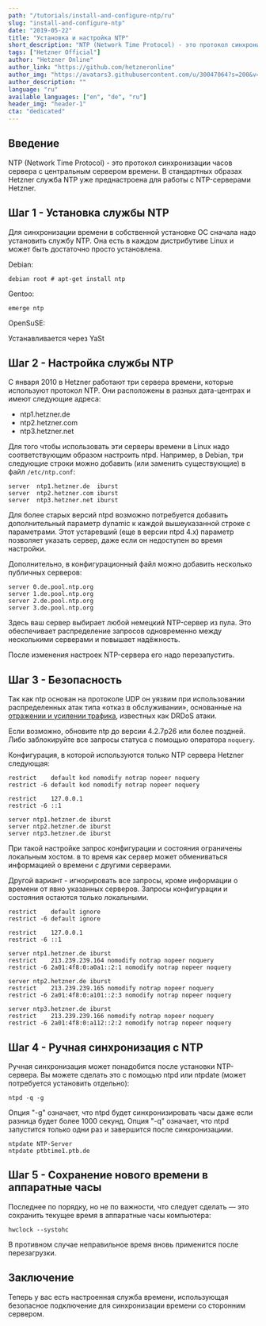 ```yaml
---
path: "/tutorials/install-and-configure-ntp/ru"
slug: "install-and-configure-ntp"
date: "2019-05-22"
title: "Установка и настройка NTP"
short_description: "NTP (Network Time Protocol) - это протокол синхронизации часов сервера с центральным сервером времени."
tags: ["Hetzner Official"]
author: "Hetzner Online"
author_link: "https://github.com/hetzneronline"
author_img: "https://avatars3.githubusercontent.com/u/30047064?s=200&v=4"
author_description: ""
language: "ru"
available_languages: ["en", "de", "ru"]
header_img: "header-1"
cta: "dedicated"
---
```



## Введение

NTP (Network Time Protocol) - это протокол синхронизации часов сервера с центральным сервером времени. В стандартных образах Hetzner служба NTP уже преднастроена для работы с NTP-серверами Hetzner.

## Шаг 1 - Установка службы NTP

Для синхронизации времени в собственной установке ОС сначала надо установить службу NTP. Она есть в каждом дистрибутиве Linux и может быть достаточно просто установлена.

Debian:

`debian root # apt-get install ntp`

Gentoo:

`emerge ntp`

OpenSuSE:

Устанавливается через YaSt

## Шаг 2 - Настройка службы NTP

С января 2010 в Hetzner работают три сервера времени, которые используют протокол NTP. Они расположены в разных дата-центрах и имеют следующие адреса:

* ntp1.hetzner.de
* ntp2.hetzner.com
* ntp3.hetzner.net

Для того чтобы использовать эти серверы времени в Linux надо соответствующим образом настроить ntpd. Например, в Debian, три следующие строки можно добавить (или заменить существующие) в файл `/etc/ntp.conf`:

```
server  ntp1.hetzner.de  iburst
server  ntp2.hetzner.com iburst
server  ntp3.hetzner.net iburst
```

Для более старых версий ntpd возможно потребуется добавить дополнительный параметр dynamic к каждой вышеуказанной строке с параметрами. Этот устаревший (еще в версии ntpd 4.х) параметр позволяет указать сервер, даже если он недоступен во время настройки.

Дополнительно, в конфигурационный файл можно добавить несколько публичных серверов:

```
server 0.de.pool.ntp.org
server 1.de.pool.ntp.org
server 2.de.pool.ntp.org
server 3.de.pool.ntp.org
```
Здесь ваш сервер выбирает любой немецкий NTP-сервер из пула. Это обеспечивает распределение запросов одновременно между несколькими серверами и повышает надёжность.

После изменения настроек NTP-сервера его надо перезапустить.

## Шаг 3 - Безопасность

Так как ntp основан на протоколе UDP он уязвим при использовании распределенных атак типа «отказ в обслуживании», основанные на [отражении и усилении трафика](http://thehackernews.com/2014/01/Network-Time-Protocol-Reflection-DDoS-Attack-Tool.html), известных как DRDoS атаки.

Если возможно, обновите ntp до версии 4.2.7p26 или более поздней. Либо заблокируйте все запросы статуса с помощью оператора `noquery`.

Конфигурация, в которой используются только NTP сервера Hetzner следующая:

```
restrict    default kod nomodify notrap nopeer noquery
restrict -6 default kod nomodify notrap nopeer noquery

restrict    127.0.0.1
restrict -6 ::1

server ntp1.hetzner.de iburst
server ntp2.hetzner.de iburst
server ntp3.hetzner.de iburst
```
При такой настройке запрос конфигурации и состояния ограничены локальным хостом. в то время как сервер может обмениваться информацией о времени с другими серверами.

Другой вариант - игнорировать все запросы, кроме информации о времени от явно указанных серверов. Запросы конфигурации и состояния остаются только локальными.

```
restrict    default ignore
restrict -6 default ignore

restrict    127.0.0.1
restrict -6 ::1

server ntp1.hetzner.de iburst
restrict    213.239.239.164 nomodify notrap nopeer noquery
restrict -6 2a01:4f8:0:a0a1::2:1 nomodify notrap nopeer noquery

server ntp2.hetzner.de iburst
restrict    213.239.239.165 nomodify notrap nopeer noquery
restrict -6 2a01:4f8:0:a101::2:3 nomodify notrap nopeer noquery

server ntp3.hetzner.de iburst
restrict    213.239.239.166 nomodify notrap nopeer noquery
restrict -6 2a01:4f8:0:a112::2:2 nomodify notrap nopeer noquery
```

## Шаг 4 - Ручная синхронизация с NTP

Ручная синхронизация может понадобится после установки NTP-сервера. Вы можете сделать это с помощью ntpd или ntpdate (может потребуется установить отдельно):

`ntpd -q -g`

Опция "-g" означает, что ntpd будет синхронизировать часы даже если разница будет более 1000 секунд. Опция "-q" означает, что ntpd запустится только одни раз и завершится после синхронизациии.

```
ntpdate NTP-Server
ntpdate ptbtime1.ptb.de
```

## Шаг 5 - Сохранение нового времени в аппаратные часы

Последнее по порядку, но не по важности, что следует сделать — это сохранить текущее время в аппаратные часы компьютера:

`hwclock --systohc`

В противном случае неправильное время вновь применится после перезагрузки.

## Заключение

Теперь у вас есть настроенная служба времени, использующая безопасное подключение для синхронизации времени со сторонним сервером.
